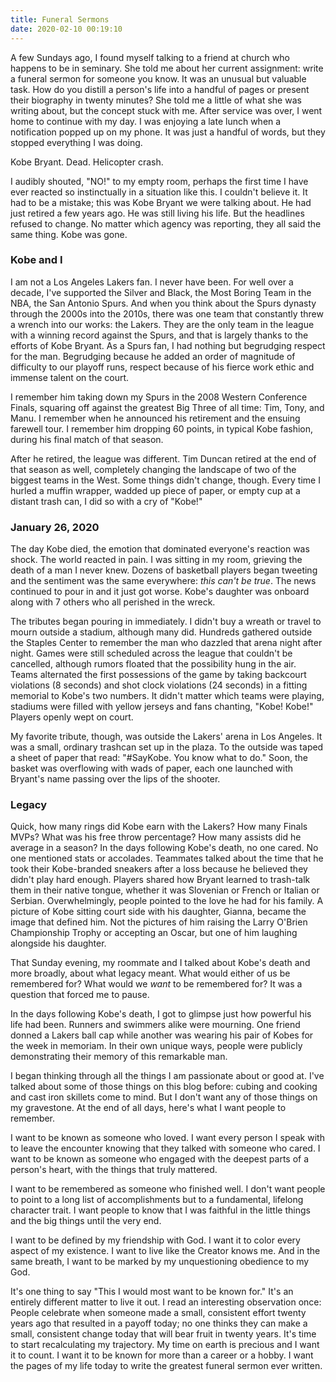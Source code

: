 ```yaml
---
title: Funeral Sermons
date: 2020-02-10 00:19:10
---
```

A few Sundays ago, I found myself talking to a friend at church who happens to be in seminary. She told me about her current assignment: write a funeral sermon for someone you know. It was an unusual but valuable task. How do you distill a person's life into a handful of pages or present their biography in twenty minutes? She told me a little of what she was writing about, but the concept stuck with me. After service was over, I went home to continue with my day. I was enjoying a late lunch when a notification popped up on my phone. It was just a handful of words, but they stopped everything I was doing.

Kobe Bryant. Dead. Helicopter crash.

I audibly shouted, "NO!" to my empty room, perhaps the first time I have ever reacted so instinctually in a situation like this. I couldn't believe it. It had to be a mistake; this was Kobe Bryant we were talking about. He had just retired a few years ago. He was still living his life. But the headlines refused to change. No matter which agency was reporting, they all said the same thing. Kobe was gone.


### Kobe and I 
I am not a Los Angeles Lakers fan. I never have been. For well over a decade, I've supported the Silver and Black, the Most Boring Team in the NBA, the San Antonio Spurs. And when you think about the Spurs dynasty through the 2000s into the 2010s, there was one team that constantly threw a wrench into our works: the Lakers. They are the only team in the league with a winning record against the Spurs, and that is largely thanks to the efforts of Kobe Bryant. As a Spurs fan, I had nothing but begrudging respect for the man. Begrudging because he added an order of magnitude of difficulty to our playoff runs, respect because of his fierce work ethic and immense talent on the court.

I remember him taking down my Spurs in the 2008 Western Conference Finals, squaring off against the greatest Big Three of all time: Tim, Tony, and Manu. I remember when he announced his retirement and the ensuing farewell tour. I remember him dropping 60 points, in typical Kobe fashion, during his final match of that season.

After he retired, the league was different. Tim Duncan retired at the end of that season as well, completely changing the landscape of two of the biggest teams in the West. Some things didn't change, though. Every time I hurled a muffin wrapper, wadded up piece of paper, or empty cup at a distant trash can, I did so with a cry of "Kobe!" 

### January 26, 2020
The day Kobe died, the emotion that dominated everyone's reaction was shock. The world reacted in pain. I was sitting in my room, grieving the death of a man I never knew. Dozens of basketball players began tweeting and the sentiment was the same everywhere: *this can't be true*. The news continued to pour in and it just got worse. Kobe's daughter was onboard along with 7 others who all perished in the wreck.

The tributes began pouring in immediately. I didn't buy a wreath or travel to mourn outside a stadium, although many did. Hundreds gathered outside the Staples Center to remember the man who dazzled that arena night after night. Games were still scheduled across the league that couldn't be cancelled, although rumors floated that the possibility hung in the air. Teams alternated the first possessions of the game by taking backcourt violations (8 seconds) and shot clock violations (24 seconds) in a fitting memorial to Kobe's two numbers. It didn't matter which teams were playing, stadiums were filled with yellow jerseys and fans chanting, "Kobe! Kobe!" Players openly wept on court.

My favorite tribute, though, was outside the Lakers' arena in Los Angeles. It was a small, ordinary trashcan set up in the plaza. To the outside was taped a sheet of paper that read: "#SayKobe. You know what to do." Soon, the basket was overflowing with wads of paper, each one launched with Bryant's name passing over the lips of the shooter.

### Legacy
Quick, how many rings did Kobe earn with the Lakers? How many Finals MVPs? What was his free throw percentage? How many assists did he average in a season? In the days following Kobe's death, no one cared. No one mentioned stats or accolades. Teammates talked about the time that he took their Kobe-branded sneakers after a loss because he believed they didn't play hard enough. Players shared how Bryant learned to trash-talk them in their native tongue, whether it was Slovenian or French or Italian or Serbian. Overwhelmingly, people pointed to the love he had for his family. A picture of Kobe sitting court side with his daughter, Gianna, became the image that defined him. Not the pictures of him raising the Larry O'Brien Championship Trophy or accepting an Oscar, but one of him laughing alongside his daughter.

That Sunday evening, my roommate and I talked about Kobe's death and more broadly, about what legacy meant. What would either of us be remembered for? What would we *want* to be remembered for? It was a question that forced me to pause.

In the days following Kobe's death, I got to glimpse just how powerful his life had been. Runners and swimmers alike were mourning. One friend donned a Lakers ball cap while another was wearing his pair of Kobes for the week in memoriam. In their own unique ways, people were publicly demonstrating their memory of this remarkable man.

I began thinking through all the things I am passionate about or good at. I've talked about some of those things on this blog before: cubing and cooking and cast iron skillets come to mind. But I don't want any of those things on my gravestone. At the end of all days, here's what I want people to remember.

I want to be known as someone who loved. I want every person I speak with to leave the encounter knowing that they talked with someone who cared. I want to be known as someone who engaged with the deepest parts of a person's heart, with the things that truly mattered.

I want to be remembered as someone who finished well. I don't want people to point to a long list of accomplishments but to a fundamental, lifelong character trait. I want people to know that I was faithful in the little things and the big things until the very end.

I want to be defined by my friendship with God. I want it to color every aspect of my existence. I want to live like the Creator knows me. And in the same breath, I want to be marked by my unquestioning obedience to my God.

It's one thing to say "This I would most want to be known for." It's an entirely different matter to live it out. I read an interesting observation once: People celebrate when someone made a small, consistent effort twenty years ago that resulted in a payoff today; no one thinks they can make a small, consistent change today that will bear fruit in twenty years. It's time to start recalculating my trajectory. My time on earth is precious and I want it to count. I want it to be known for more than a career or a hobby. I want the pages of my life today to write the greatest funeral sermon ever written. 